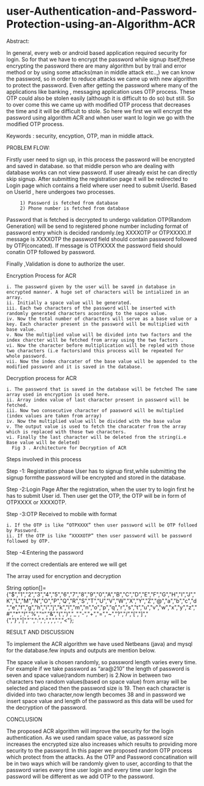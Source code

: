 # user-Authentication-and-Password-Protection-using-an-Algorithm-ACR

Abstract: 

In general, every web or android based application required security for login. So for that we have to encrypt the password while signup itself,these encrypting the password there are many algorithm but by trail and error method or by using some attacks(man in middle attack etc..,) we can know the password, so in order to reduce attacks we came up with new algorithm to protect the password. Even after getting the password where many of the applications like banking , messaging application uses OTP process. These OTP could also be stolen easily (although it is difficult to do so) but still. So to over come this we came up with modified OTP process that decreases the time and it will be difficult to stole. So here we first we will encrypt the password using algorithm ACR and when user want lo login we go with the modified OTP process.

Keywords : security, encyption, OTP, man in middle   attack.


PROBLEM FLOW:

Firstly user need to sign up, in this process the password will be encrypted and saved in database. so that middle person who are dealing with database works can not view password. If user already exist he can directly skip signup. After submitting the registration page it will be redirected to Login page which contains a field where user need to submit UserId. Based on UserId , here undergoes two processes. 

         1) Password is fetched from database
         2) Phone number is fetched from database

Password that is fetched is decrypted to undergo validation OTP(Random Generation) will be send to registered phone number including format of password entry which is decided randomly.(eg XXXXOTP or OTPXXXX).If message is XXXXOTP the password field should contain password followed by OTP(concated). If message is OTPXXXX the password field should conatin OTP followed by password.

Finally ,Validation is done to authorize the user.


Encryption Process for ACR   

    i. The password given by the user will be saved in database in encrypted manner. A huge set of characters will be intialized in an array.
    ii. Initially a space value will be generated.
    iii. Each two characters of the password will be inserted with randomly generated characters acoording to the sapce value.
    iv. Now the total number of characters will serve as a base value or a key. Each character present in the password will be multiplied with base value.
    v. Now the multiplied value will be divided into two factors and the index charcter will be fetched from array using the two factors .
    vi. Now the character before multiplication will be repled with those two characters (i.e factors)and this process will be repeated for whole password.
    vii. Now the index charcater of the base value will be appended to the modified password and it is saved in the database.



Decryption process for ACR

    i. The password that is saved in the database will be fetched The same array used in encryption is used here.
    ii. Array index value of last character present in password will be fetched.
    iii. Now two consecutive character of paasword will be multiplied (index values are taken from array)
    iv. Now the multiplied value will be divided with the base value
    v. The output value is used to fetch the characater from the array which is replaced with those two characters.
    vi. Finally the last character will be deleted from the string(i.e Base value will be deleted)
      Fig 3 . Architecture for Decryption of ACR
           


Steps involved in this process

Step -1: Registration phase
User has to signup first,while submitting the signup formthe password will be encrypted and stored in the database.



Step -2:Login Page
After the registration, when the user try to login first he has
to submit User id. Then user get the OTP, the OTP will be in form of OTPXXXX or XXXXOTP.



Step -3:OTP Received to mobile with format

    i. If the OTP is like “OTPXXXX” then user password will be OTP folloed by Password.
    ii. If the OTP is like “XXXXOTP” then user password will be password followed by OTP.
                     
Step -4:Entering the password

 If the correct credentials are entered we will get

The array used for encryption and decryption

String option[]= {"$","1","2","3","4","5","6","7","8","9","0","A","B","C","D","E","F","G","H","I","J","K","L","M","N","O","P","Q","R","S","T","U","V","W","X","Y","Z","@","a","b","c","d","e","f","g","h","i","j","k","l","m","n","o","p","q","r","s","t","u","v","w","x","y","z","#","*","!","%","^","&","(",")","_","-","+","=","~","?","/","[","]","{","}","|","`",":",";",",",".","<"};

RESULT AND DISCUSSION

To implement the ACR algorithm we have used Netbeans (java) and mysql for the database.few inputs and outputs are mention below.

The space value is chosen randomly, so password length varies every time. For example if we take password as “ara@210” the length of password is seven and space value(random number) is 2.Now in between two characters two random values(based on space value) from array will be selected and placed then the password size is 19. Then each character is divided into two character,now length becomes 38 and in password we insert space value and length of the password as this data will be used for the decryption of the password.

CONCLUSION

The proposed ACR algorithm will improve the security for the login authentication. As we used randam space value, as password size increases the encrypted size also  increases which results to providing more security to the password. In this paper we proposed random OTP process which protect from the attacks. As the OTP and Password  concatination will be in two ways which will be randomly given to user, according to that the password varies every time user login and every time user login the password will be different as we add OTP to the password.
